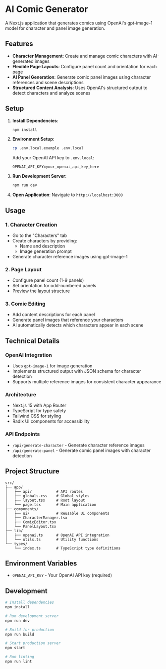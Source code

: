 # AI Comic Generator

A Next.js application that generates comics using OpenAI's gpt-image-1 model for character and panel image generation.

## Features

- **Character Management**: Create and manage comic characters with AI-generated images
- **Flexible Page Layouts**: Configure panel count and orientation for each page
- **AI Panel Generation**: Generate comic panel images using character references and scene descriptions
- **Structured Content Analysis**: Uses OpenAI's structured output to detect characters and analyze scenes

## Setup

1. **Install Dependencies**:
   ```bash
   npm install
   ```

2. **Environment Setup**:
   ```bash
   cp .env.local.example .env.local
   ```
   Add your OpenAI API key to `.env.local`:
   ```
   OPENAI_API_KEY=your_openai_api_key_here
   ```

3. **Run Development Server**:
   ```bash
   npm run dev
   ```

4. **Open Application**:
   Navigate to `http://localhost:3000`

## Usage

### 1. Character Creation
- Go to the "Characters" tab
- Create characters by providing:
  - Name and description
  - Image generation prompt
- Generate character reference images using gpt-image-1

### 2. Page Layout
- Configure panel count (1-9 panels)
- Set orientation for odd-numbered panels
- Preview the layout structure

### 3. Comic Editing
- Add content descriptions for each panel
- Generate panel images that reference your characters
- AI automatically detects which characters appear in each scene

## Technical Details

### OpenAI Integration
- Uses `gpt-image-1` for image generation
- Implements structured output with JSON schema for character detection
- Supports multiple reference images for consistent character appearance

### Architecture
- Next.js 15 with App Router
- TypeScript for type safety
- Tailwind CSS for styling
- Radix UI components for accessibility

### API Endpoints
- `/api/generate-character` - Generate character reference images
- `/api/generate-panel` - Generate comic panel images with character detection

## Project Structure

```
src/
├── app/
│   ├── api/           # API routes
│   ├── globals.css    # Global styles
│   ├── layout.tsx     # Root layout
│   └── page.tsx       # Main application
├── components/
│   ├── ui/            # Reusable UI components
│   ├── CharacterManager.tsx
│   ├── ComicEditor.tsx
│   └── PanelLayout.tsx
├── lib/
│   ├── openai.ts      # OpenAI API integration
│   └── utils.ts       # Utility functions
└── types/
    └── index.ts       # TypeScript type definitions
```

## Environment Variables

- `OPENAI_API_KEY` - Your OpenAI API key (required)

## Development

```bash
# Install dependencies
npm install

# Run development server
npm run dev

# Build for production
npm run build

# Start production server
npm start

# Run linting
npm run lint
```